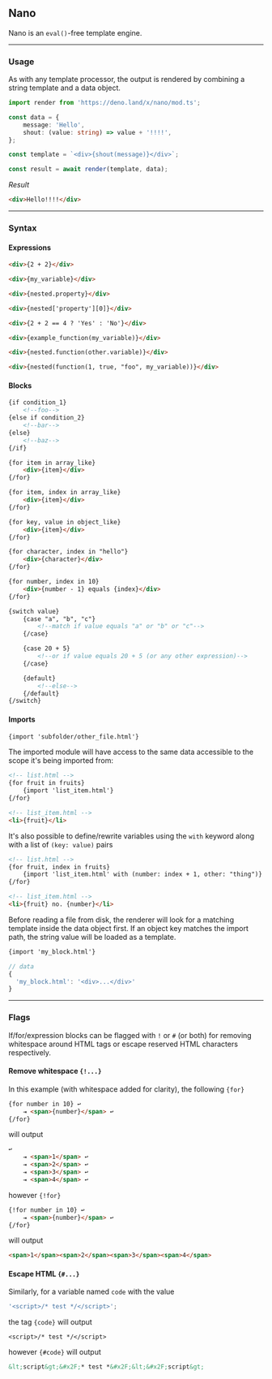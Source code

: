 ## Nano
Nano is an `eval()`-free template engine.

---

### Usage
As with any template processor, the output is rendered by combining a string template and a data object.

```ts
import render from 'https://deno.land/x/nano/mod.ts';

const data = {
	message: 'Hello',
	shout: (value: string) => value + '!!!!',
};

const template = `<div>{shout(message)}</div>`;

const result = await render(template, data);
```

_Result_

```html
<div>Hello!!!!</div>
```

---

### Syntax

#### Expressions

```html
<div>{2 + 2}</div>
```

```html
<div>{my_variable}</div>
```

```html
<div>{nested.property}</div>
```

```html
<div>{nested['property'][0]}</div>
```

```html
<div>{2 + 2 == 4 ? 'Yes' : 'No'}</div>
```

```html
<div>{example_function(my_variable)}</div>
```

```html
<div>{nested.function(other.variable)}</div>
```

```html
<div>{nested(function(1, true, "foo", my_variable))}</div>
```

#### Blocks

```html
{if condition_1}
	<!--foo-->
{else if condition_2}
	<!--bar-->
{else}
	<!--baz-->
{/if}
```

```html
{for item in array_like}
	<div>{item}</div>
{/for}
```

```html
{for item, index in array_like}
	<div>{item}</div>
{/for}
```

```html
{for key, value in object_like}
	<div>{item}</div>
{/for}
```

```html
{for character, index in "hello"}
	<div>{character}</div>
{/for}
```

```html
{for number, index in 10}
	<div>{number - 1} equals {index}</div>
{/for}
```

```html
{switch value}
	{case "a", "b", "c"}
		<!--match if value equals "a" or "b" or "c"-->
	{/case}

	{case 20 + 5}
		<!--or if value equals 20 + 5 (or any other expression)-->
	{/case}

	{default}
		<!--else-->
	{/default}
{/switch}
```

#### Imports

```html
{import 'subfolder/other_file.html'}
```

The imported module will have access to the same data accessible to the scope it's being imported from:

```html
<!-- list.html -->
{for fruit in fruits}
	{import 'list_item.html'}
{/for}

<!-- list_item.html -->
<li>{fruit}</li>
```

It's also possible to define/rewrite variables using the `with` keyword along with a list of `(key: value)` pairs

```html
<!-- list.html -->
{for fruit, index in fruits}
	{import 'list_item.html' with (number: index + 1, other: "thing")}
{/for}

<!-- list_item.html -->
<li>{fruit} no. {number}</li>
```
Before reading a file from disk, the renderer will look for a matching template inside the data object first. If an object key matches the import path, the string value will be loaded as a template. 
```html
{import 'my_block.html'}
```
```js
// data
{
  'my_block.html': '<div>...</div>'
}
```


---

### Flags
If/for/expression blocks can be flagged with `!` or `#` (or both) for removing whitespace around HTML tags or escape reserved HTML characters respectively.

#### Remove whitespace `{!...}`
In this example (with whitespace added for clarity), the following `{for}`

```html
{for number in 10} ↩
	⇥ <span>{number}</span> ↩
{/for}
```

will output

```html
↩
	⇥ <span>1</span> ↩
	⇥ <span>2</span> ↩
	⇥ <span>3</span> ↩
	⇥ <span>4</span> ↩
```

however `{!for}`

```html
{!for number in 10} ↩
	⇥ <span>{number}</span> ↩
{/for}
```

will output

```html
<span>1</span><span>2</span><span>3</span><span>4</span>
```

#### Escape HTML `{#...}`
Similarly, for a variable named `code` with the value

```js
'<script>/* test */</script>';
```

the tag `{code}` will output

```
<script>/* test */</script>
```

however `{#code}` will output

```html
&lt;script&gt;&#x2F;* test *&#x2F;&lt;&#x2F;script&gt;
```

